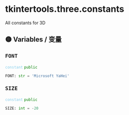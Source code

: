 # tkintertools.three.constants

All constants for 3D

## 🟡 Variables / 变量

### <big>`FONT`</big>


<code style='color: skyblue;'>constant</code> <code style='color: green;'>public</code>

```python linenums="0"
FONT: str = 'Microsoft YaHei'
```


### <big>`SIZE`</big>


<code style='color: skyblue;'>constant</code> <code style='color: green;'>public</code>

```python linenums="0"
SIZE: int = -20
```


